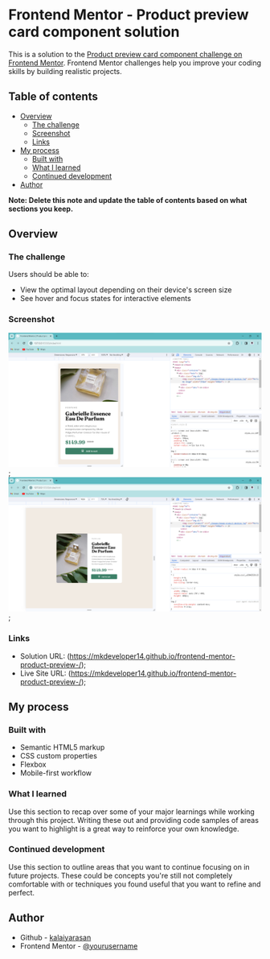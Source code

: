 # Frontend Mentor - Product preview card component solution

This is a solution to the [Product preview card component challenge on Frontend Mentor](https://www.frontendmentor.io/challenges/product-preview-card-component-GO7UmttRfa). Frontend Mentor challenges help you improve your coding skills by building realistic projects. 

## Table of contents

- [Overview](#overview)
  - [The challenge](#the-challenge)
  - [Screenshot](#screenshot)
  - [Links](#links)
- [My process](#my-process)
  - [Built with](#built-with)
  - [What I learned](#what-i-learned)
  - [Continued development](#continued-development)
- [Author](#author)

**Note: Delete this note and update the table of contents based on what sections you keep.**

## Overview

### The challenge

Users should be able to:

- View the optimal layout depending on their device's screen size
- See hover and focus states for interactive elements

### Screenshot

![mobile](./images/Screenshot%202023-12-21%20200411%20mobile.png);
![desktop](./images/Screenshot%202023-12-21%20200209%20desktop.png);

### Links

- Solution URL: (https://mkdeveloper14.github.io/frontend-mentor-product-preview-/);
- Live Site URL: (https://mkdeveloper14.github.io/frontend-mentor-product-preview-/);

## My process

### Built with

- Semantic HTML5 markup
- CSS custom properties
- Flexbox
- Mobile-first workflow

### What I learned

Use this section to recap over some of your major learnings while working through this project. Writing these out and providing code samples of areas you want to highlight is a great way to reinforce your own knowledge.


### Continued development

Use this section to outline areas that you want to continue focusing on in future projects. These could be concepts you're still not completely comfortable with or techniques you found useful that you want to refine and perfect.

## Author

- Github - [kalaiyarasan](https://github.com/MKDEVELOPER14)
- Frontend Mentor - [@yourusername](https://www.frontendmentor.io/profile/MKDEVEVLOPER)

